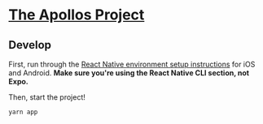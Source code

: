 # [The Apollos Project](https://apollosapp.io)

## Develop

First, run through the [React Native environment setup instructions](https://reactnative.dev/docs/environment-setup) for iOS and Android. **Make sure you're using the React Native CLI section, not Expo.**

Then, start the project!

```
yarn app
```
